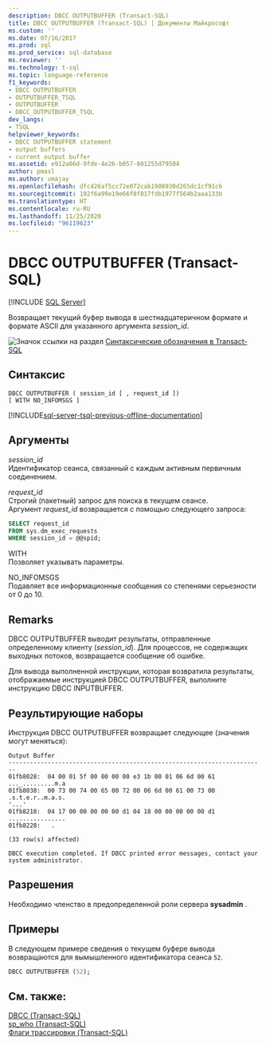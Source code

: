 ```yaml
---
description: DBCC OUTPUTBUFFER (Transact-SQL)
title: DBCC OUTPUTBUFFER (Transact-SQL) | Документы Майкрософт
ms.custom: ''
ms.date: 07/16/2017
ms.prod: sql
ms.prod_service: sql-database
ms.reviewer: ''
ms.technology: t-sql
ms.topic: language-reference
f1_keywords:
- DBCC OUTPUTBUFFER
- OUTPUTBUFFER_TSQL
- OUTPUTBUFFER
- DBCC_OUTPUTBUFFER_TSQL
dev_langs:
- TSQL
helpviewer_keywords:
- DBCC OUTPUTBUFFER statement
- output buffers
- current output buffer
ms.assetid: e912a06d-9fde-4e26-b057-801255d79504
author: pmasl
ms.author: umajay
ms.openlocfilehash: dfc426af5cc72e072cab1908930d265dc1cf91c6
ms.sourcegitcommit: 192f6a99e19e66f0f817fdb1977f564b2aaa133b
ms.translationtype: HT
ms.contentlocale: ru-RU
ms.lasthandoff: 11/25/2020
ms.locfileid: "96119623"
---
```

# <a name="dbcc-outputbuffer-transact-sql"></a>DBCC OUTPUTBUFFER (Transact-SQL)
[!INCLUDE [SQL Server](../../includes/applies-to-version/sqlserver.md)]

Возвращает текущий буфер вывода в шестнадцатеричном формате и формате ASCII для указанного аргумента *session_id*.
  
![Значок ссылки на раздел](../../database-engine/configure-windows/media/topic-link.gif "Значок ссылки на раздел") [Синтаксические обозначения в Transact-SQL](../../t-sql/language-elements/transact-sql-syntax-conventions-transact-sql.md)
  
## <a name="syntax"></a>Синтаксис  
```syntaxsql
DBCC OUTPUTBUFFER ( session_id [ , request_id ])  
[ WITH NO_INFOMSGS ]  
```  
  
[!INCLUDE[sql-server-tsql-previous-offline-documentation](../../includes/sql-server-tsql-previous-offline-documentation.md)]

## <a name="arguments"></a>Аргументы
 *session_id*  
 Идентификатор сеанса, связанный с каждым активным первичным соединением.  
  
 *request_id*  
 Строгий (пакетный) запрос для поиска в текущем сеансе.  
 Аргумент *request_id* возвращается с помощью следующего запроса:  
  
```sql
SELECT request_id   
FROM sys.dm_exec_requests   
WHERE session_id = @@spid;  
```  
  
 WITH  
 Позволяет указывать параметры.  
  
 NO_INFOMSGS  
 Подавляет все информационные сообщения со степенями серьезности от 0 до 10.  
  
## <a name="remarks"></a>Remarks  
DBCC OUTPUTBUFFER выводит результаты, отправленные определенному клиенту (*session_id*). Для процессов, не содержащих выходных потоков, возвращается сообщение об ошибке.
  
Для вывода выполненной инструкции, которая возвратила результаты, отображаемые инструкцией DBCC OUTPUTBUFFER, выполните инструкцию DBCC INPUTBUFFER.
  
## <a name="result-sets"></a>Результирующие наборы  
Инструкция DBCC OUTPUTBUFFER возвращает следующее (значения могут меняться):
  
```
Output Buffer                                                              
------------------------------------------------------------------------   
01fb8028:  04 00 01 5f 00 00 00 00 e3 1b 00 01 06 6d 00 61  ..._.........m.a  
01fb8038:  00 73 00 74 00 65 00 72 00 06 6d 00 61 00 73 00  .s.t.e.r..m.a.s.  
'...'  
01fb8218:  04 17 00 00 00 00 00 d1 04 18 00 00 00 00 00 d1  ................  
01fb8228:   .  
  
(33 row(s) affected)  
  
DBCC execution completed. If DBCC printed error messages, contact your system administrator.  
```  
  
## <a name="permissions"></a>Разрешения  
Необходимо членство в предопределенной роли сервера **sysadmin** .
  
## <a name="examples"></a>Примеры  
В следующем примере сведения о текущем буфере вывода возвращаются для вымышленного идентификатора сеанса `52`.
  
```sql
DBCC OUTPUTBUFFER (52);  
```  
  
## <a name="see-also"></a>См. также:  
[DBCC (Transact-SQL)](../../t-sql/database-console-commands/dbcc-transact-sql.md)  
[sp_who (Transact-SQL)](../../relational-databases/system-stored-procedures/sp-who-transact-sql.md)  
[Флаги трассировки (Transact-SQL)](../../t-sql/database-console-commands/dbcc-traceon-trace-flags-transact-sql.md)
  
  
